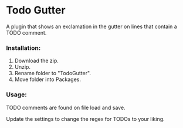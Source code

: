 Todo Gutter
===========

A plugin that shows an exclamation in the gutter on lines that contain
a TODO comment.

### Installation:

1. Download the zip.
2. Unzip.
3. Rename folder to "TodoGutter".
4. Move folder into Packages.

### Usage:

TODO comments are found on file load and save.

Update the settings to change the regex for TODOs to your liking.